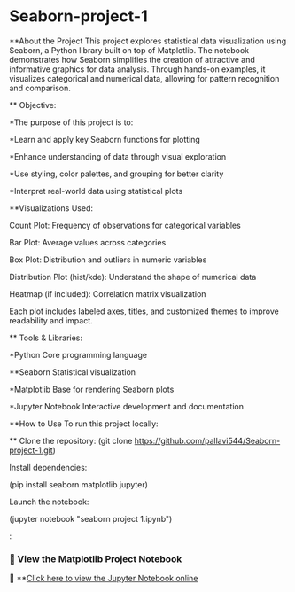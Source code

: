 # Seaborn-project-1
**About the Project
This project explores statistical data visualization using Seaborn, a Python library built on top of Matplotlib. The notebook demonstrates how Seaborn simplifies the creation of attractive and informative graphics for data analysis. Through hands-on examples, it visualizes categorical and numerical data, allowing for pattern recognition and comparison.

** Objective:

*The purpose of this project is to:

*Learn and apply key Seaborn functions for plotting

*Enhance understanding of data through visual exploration

*Use styling, color palettes, and grouping for better clarity

*Interpret real-world data using statistical plots

**Visualizations Used:

Count Plot: Frequency of observations for categorical variables

Bar Plot: Average values across categories

Box Plot: Distribution and outliers in numeric variables

Distribution Plot (hist/kde): Understand the shape of numerical data

Heatmap (if included): Correlation matrix visualization

Each plot includes labeled axes, titles, and customized themes to improve readability and impact.

** Tools & Libraries:

*Python	Core programming language

**Seaborn	Statistical visualization

*Matplotlib	Base for rendering Seaborn plots

*Jupyter Notebook	Interactive development and documentation

**How to Use
To run this project locally:

** Clone the repository:
(git clone https://github.com/pallavi544/Seaborn-project-1.git)

Install dependencies:

(pip install seaborn matplotlib jupyter)

Launch the notebook:

(jupyter notebook "seaborn project 1.ipynb")

:
### 🔗 View the Matplotlib Project Notebook

📘 **[Click here to view the Jupyter Notebook online](https://github.com/pallavi544/Seaborn-project-1/blob/main/seaborn%20project%201.ipynb)
